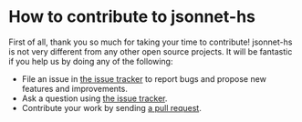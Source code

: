 # How to contribute to jsonnet-hs

First of all, thank you so much for taking your time to contribute! jsonnet-hs is not very different from any other open source projects. It will
be fantastic if you help us by doing any of the following:

- File an issue in [the issue tracker](https://github.com/moleike/jsonnet-hs/issues)
  to report bugs and propose new features and improvements.
- Ask a question using [the issue tracker](https://github.com/moleike/jsonnet-hs/issues).
- Contribute your work by sending [a pull request](https://github.com/moleike/jsonnet-hs/pulls).
